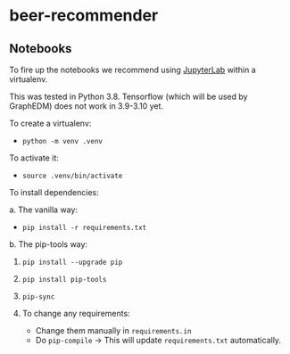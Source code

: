 # beer-recommender


## Notebooks

To fire up the notebooks we recommend using [JupyterLab](http://jupyterlab.io/) within a virtualenv.

This was tested in Python 3.8.
Tensorflow (which will be used by GraphEDM) does not work in 3.9-3.10 yet.

To create a virtualenv:

- `python -m venv .venv`

To activate it:

- `source .venv/bin/activate`

To install dependencies:

  a. The vanilla way:
  - `pip install -r requirements.txt`

  b. The pip-tools way:
  1. `pip install --upgrade pip`
  2. `pip install pip-tools`
  3. `pip-sync`

  4. To change any requirements:

     - Change them manually in `requirements.in`
     - Do `pip-compile` -> This will update `requirements.txt` automatically.
